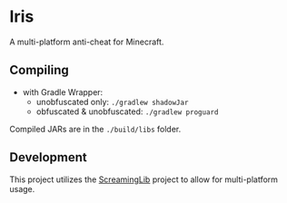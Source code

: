 # Iris
A multi-platform anti-cheat for Minecraft.

## Compiling
 - with Gradle Wrapper: 
    - unobfuscated only: `./gradlew shadowJar`
    - obfuscated & unobfuscated: `./gradlew proguard`

Compiled JARs are in the `./build/libs` folder.

## Development
This project utilizes the [ScreamingLib](https://github.com/ScreamingSandals/ScreamingLib) project to allow for multi-platform usage.
